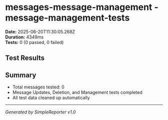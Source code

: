 # messages-message-management - message-management-tests

**Date:** 2025-06-20T11:30:05.268Z  
**Duration:** 4349ms  
**Tests:** 0 (0 passed, 0 failed)

## Test Results



## Summary

- Total messages tested: 0
- Message Updates, Deletion, and Management tests completed
- All test data cleaned up automatically

---
*Generated by SimpleReporter v1.0*
